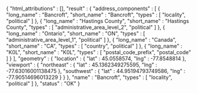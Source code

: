 

{
   "html_attributions" : [],
   "result" : {
      "address_components" : [
         {
            "long_name" : "Bancroft",
            "short_name" : "Bancroft",
            "types" : [ "locality", "political" ]
         },
         {
            "long_name" : "Hastings County",
            "short_name" : "Hastings County",
            "types" : [ "administrative_area_level_2", "political" ]
         },
         {
            "long_name" : "Ontario",
            "short_name" : "ON",
            "types" : [ "administrative_area_level_1", "political" ]
         },
         {
            "long_name" : "Canada",
            "short_name" : "CA",
            "types" : [ "country", "political" ]
         },
         {
            "long_name" : "K0L",
            "short_name" : "K0L",
            "types" : [ "postal_code_prefix", "postal_code" ]
         }
      ],
      "geometry" : {
         "location" : {
            "lat" : 45.0558574,
            "lng" : -77.8548814
         },
         "viewport" : {
            "northeast" : {
               "lat" : 45.1362349275595,
               "lng" : -77.63016001138475
            },
            "southwest" : {
               "lat" : 44.95194793749586,
               "lng" : -77.90514696013229
            }
         }
      },
      "name" : "Bancroft",
      "types" : [ "locality", "political" ]
   },
   "status" : "OK"
}
